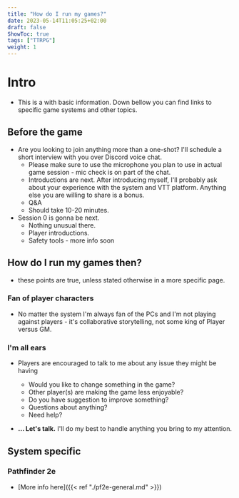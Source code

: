 ```yaml
---
title: "How do I run my games?"
date: 2023-05-14T11:05:25+02:00
draft: false
ShowToc: true
tags: ["TTRPG"]
weight: 1
---
```


# Intro

- This is a with basic information. Down bellow you can find links to specific game systems and other topics.

## Before the game

- Are you looking to join anything more than a one-shot? I'll schedule a short interview with you over Discord voice chat.
  - Please make sure to use the microphone you plan to use in actual game session - mic check is on part of the chat.
  - Introductions are next. After introducing myself, I'll probably ask about your experience with the system and VTT platform. Anything else you are willing to share is a bonus.
  - Q&A 
  - Should take 10-20 minutes.
- Session 0 is gonna be next.
  - Nothing unusual there.
  - Player introductions.
  - Safety tools - more info soon

## How do I run my games then?

- these points are true, unless stated otherwise in a more specific page.

### Fan of player characters

- No matter the system I'm always fan of the PCs and I'm not playing against players - it's collaborative storytelling, not some king of Player versus GM.

### I'm all ears

- Players are encouraged to talk to me about any issue they might be having
  - Would you like to change something in the game?
  - Other player(s) are making the game less enjoyable?
  - Do you have suggestion to improve something?
  - Questions about anything?
  - Need help?

- **... Let's talk.** I'll do my best to handle anything you bring to my attention.

## System specific

### Pathfinder 2e

- [More info here]({{< ref "./pf2e-general.md" >}})
